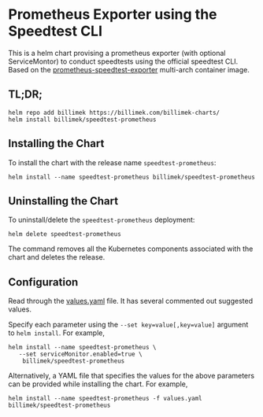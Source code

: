 # Prometheus Exporter using the Speedtest CLI

This is a helm chart provising a prometheus exporter (with optional ServiceMontor) to conduct speedtests using the official speedtest CLI.  Based on the [prometheus-speedtest-exporter](https://github.com/billimek/prometheus-speedtest-exporter) multi-arch container image.

## TL;DR;

```console
helm repo add billimek https://billimek.com/billimek-charts/
helm install billimek/speedtest-prometheus
```

## Installing the Chart

To install the chart with the release name `speedtest-prometheus`:

```console
helm install --name speedtest-prometheus billimek/speedtest-prometheus
```

## Uninstalling the Chart

To uninstall/delete the `speedtest-prometheus` deployment:

```console
helm delete speedtest-prometheus
```

The command removes all the Kubernetes components associated with the chart and deletes the release.

## Configuration

Read through the [values.yaml](https://github.com/billimek/billimek-charts/blob/master/charts/speedtest-prometheus/values.yaml) file. It has several commented out suggested values.

Specify each parameter using the `--set key=value[,key=value]` argument to `helm install`. For example,

```console
helm install --name speedtest-prometheus \
   --set serviceMonitor.enabled=true \
    billimek/speedtest-prometheus
```

Alternatively, a YAML file that specifies the values for the above parameters can be provided while installing the chart. For example,

```console
helm install --name speedtest-prometheus -f values.yaml billimek/speedtest-prometheus
```
